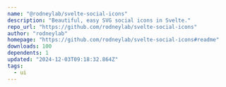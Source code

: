 ```yaml
---
name: "@rodneylab/svelte-social-icons"
description: "Beautiful, easy SVG social icons in Svelte."
repo_url: "https://github.com/rodneylab/svelte-social-icons"
author: "rodneylab"
homepage: "https://github.com/rodneylab/svelte-social-icons#readme"
downloads: 100
dependents: 1
updated: "2024-12-03T09:18:32.864Z"
tags: 
  - ui
---
```


